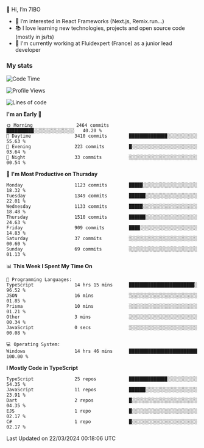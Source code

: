 👋 Hi, I’m 7IBO

- 👀 I’m interested in React Frameworks (Next.js, Remix.run...)
- 📚 I love learning new technologies, projects and open source code (mostly in js/ts)
- 💼 I'm currently working at Fluidexpert (France) as a junior lead developer

### My stats
<!--START_SECTION:waka-->
![Code Time](http://img.shields.io/badge/Code%20Time-542%20hrs%2047%20mins-blue)

![Profile Views](http://img.shields.io/badge/Profile%20Views-0-blue)

![Lines of code](https://img.shields.io/badge/From%20Hello%20World%20I%27ve%20Written-7.2%20million%20lines%20of%20code-blue)

**I'm an Early 🐤** 

```text
🌞 Morning                2464 commits        ██████████░░░░░░░░░░░░░░░   40.20 % 
🌆 Daytime                3410 commits        ██████████████░░░░░░░░░░░   55.63 % 
🌃 Evening                223 commits         █░░░░░░░░░░░░░░░░░░░░░░░░   03.64 % 
🌙 Night                  33 commits          ░░░░░░░░░░░░░░░░░░░░░░░░░   00.54 % 
```
📅 **I'm Most Productive on Thursday** 

```text
Monday                   1123 commits        █████░░░░░░░░░░░░░░░░░░░░   18.32 % 
Tuesday                  1349 commits        ██████░░░░░░░░░░░░░░░░░░░   22.01 % 
Wednesday                1133 commits        █████░░░░░░░░░░░░░░░░░░░░   18.48 % 
Thursday                 1510 commits        ██████░░░░░░░░░░░░░░░░░░░   24.63 % 
Friday                   909 commits         ████░░░░░░░░░░░░░░░░░░░░░   14.83 % 
Saturday                 37 commits          ░░░░░░░░░░░░░░░░░░░░░░░░░   00.60 % 
Sunday                   69 commits          ░░░░░░░░░░░░░░░░░░░░░░░░░   01.13 % 
```


📊 **This Week I Spent My Time On** 

```text
💬 Programming Languages: 
TypeScript               14 hrs 15 mins      ████████████████████████░   96.52 % 
JSON                     16 mins             ░░░░░░░░░░░░░░░░░░░░░░░░░   01.85 % 
Prisma                   10 mins             ░░░░░░░░░░░░░░░░░░░░░░░░░   01.21 % 
Other                    3 mins              ░░░░░░░░░░░░░░░░░░░░░░░░░   00.34 % 
JavaScript               0 secs              ░░░░░░░░░░░░░░░░░░░░░░░░░   00.08 % 

💻 Operating System: 
Windows                  14 hrs 46 mins      █████████████████████████   100.00 % 
```

**I Mostly Code in TypeScript** 

```text
TypeScript               25 repos            ██████████████░░░░░░░░░░░   54.35 % 
JavaScript               11 repos            ██████░░░░░░░░░░░░░░░░░░░   23.91 % 
Dart                     2 repos             █░░░░░░░░░░░░░░░░░░░░░░░░   04.35 % 
EJS                      1 repo              █░░░░░░░░░░░░░░░░░░░░░░░░   02.17 % 
C#                       1 repo              █░░░░░░░░░░░░░░░░░░░░░░░░   02.17 % 
```




 Last Updated on 22/03/2024 00:18:06 UTC
<!--END_SECTION:waka-->
